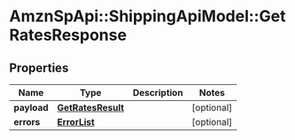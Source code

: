 # AmznSpApi::ShippingApiModel::GetRatesResponse

## Properties
Name | Type | Description | Notes
------------ | ------------- | ------------- | -------------
**payload** | [**GetRatesResult**](GetRatesResult.md) |  | [optional] 
**errors** | [**ErrorList**](ErrorList.md) |  | [optional] 

